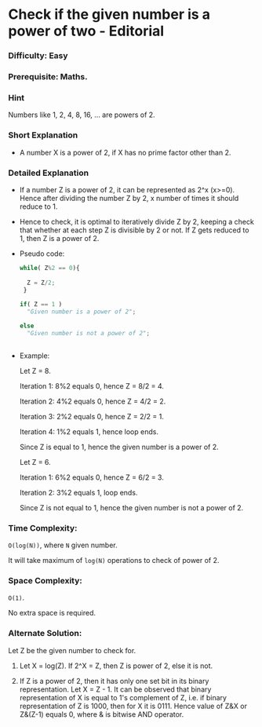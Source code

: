 # Check if the given number is a power of two - Editorial

### Difficulty:  Easy

### Prerequisite:  Maths.

### Hint

Numbers like 1, 2, 4, 8, 16, ... are powers of 2.

### Short Explanation

* A number X is a power of 2, if X has no prime factor other than 2.

### Detailed Explanation

* If a number Z is a power of 2, it can be represented as 2^x (x>=0). Hence after dividing the number Z by 2, x number of times it should reduce to 1.

* Hence to check, it is optimal to iteratively divide Z by 2, keeping a check that whether at each step Z is divisible by 2 or not. If Z gets reduced to 1, then Z is a power of 2.

* Pseudo code:

  ```python
  while( Z%2 == 0){
	
	Z = Z/2;
   }
   
  if( Z == 1 )
	"Given number is a power of 2";
  
  else
	"Given number is not a power of 2";
	
  ```

* Example:
  
  Let Z = 8.

  Iteration 1: 8%2 equals 0, hence Z = 8/2 = 4.
  
  Iteration 2: 4%2 equals 0, hence Z = 4/2 = 2.
  
  Iteration 3: 2%2 equals 0, hence Z = 2/2 = 1.
  
  Iteration 4: 1%2 equals 1, hence loop ends.
  
  Since Z is equal to 1, hence the given number is a power of 2.

  Let Z = 6.
  
  Iteration 1: 6%2 equals 0, hence Z = 6/2 = 3.
  
  Iteration 2: 3%2 equals 1, loop ends.
  
  Since Z is not equal to 1, hence the given number is not a power of 2.
 
### Time Complexity:

`O(log(N))`, where `N` given number.

It will take maximum of `log(N)` operations to check of power of 2.

### Space Complexity:

`O(1)`.

No extra space is required.

### Alternate Solution:

   Let Z be the given number to check for.

1. Let X = log(Z).
   If 2^X = Z, then Z is power of 2, else it is not.

2. If Z is a power of 2, then it has only one set bit in its binary representation. Let X = Z - 1.
   It can be observed that binary representation of X is equal to 1's complement of Z, i.e. if binary representation of Z is 1000, then for X it is 0111.
   Hence value of Z&X or Z&(Z-1) equals 0, where & is bitwise AND operator.
   
